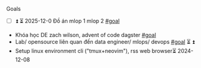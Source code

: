 Goals 
-  [ ] ⏫ ⏳ 2025-12-0 Đồ án mlop 1 mlop 2 [#goal](app://obsidian.md/index.html#goal)
- Khóa học DE zach wilson, advent of code dagster [#goal](app://obsidian.md/index.html#goal) 
-  Lab/ opensource liên quan đến data engineer/ mlops/ devops [#goal](app://obsidian.md/index.html#goal)  ⏳ ⏫ 
- Setup linux environment cli ("tmux+neovim"), rss web browser⏳ 2024-12-08 